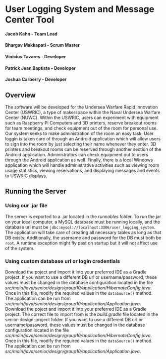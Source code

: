 # User Logging System and Message Center Tool
#### Jacob Kahn - Team Lead
#### Bhargav Makkapati - Scrum Master
#### Vinicius Tavares - Developer
#### Patrick Jean Baptiste - Developer
#### Joshua Carberry - Developer

## Overview
The software will be developed for the Undersea Warfare Rapid Innovation Center (USWRIC), a type of makerspace within the Naval Undersea Warfare Center (NUWC). Within the USWRIC, users can experiment with equipment such as Raspberry Pi Computers and 3D printers, reserve breakout rooms for team meetings, and check equipment out of the room for personal use. Our system seeks to make administration of the room an easy task. User loggin is taken care of through an Android application which will allow users to sign into the room by just selecting their name whenever they enter. 3D printers and breakout rooms can be reserved through another section of the Android application. Administrators can check equipment out to users through the Android application as well. Finally, there is a local Windows application which will handle administrative activities such as viewing room usage statistics, viewing reservations, and displaying messages and events to USWRIC displays. 

## Running the Server
### Using our .jar file
The server is exported to a .jar located in the *runnables* folder. To run the jar on your local computer, a MySQL database must be running locally, and the database url must be `jdbc:mysql://localhost:3306/user_logging_system`. The application will take care of creating all necessary tables as long as that DB exists. Additionally, the username and password for the DB must both be `root`. A runtime exception might fly past on startup but it will not affect use of the system. 

### Using custom database url or login credentials
Download the poject and import it into your preferred IDE as a Gradle project. If you want to use a different DB url or username/password, these values must be changed in the database configuration located in the file *src/main/java/senior/design/group10/application/HibernateConfig.java*. Once in this file, modify the required values in the `dataSource()` method. The application can be run from *src/main/java/senior/design/group10/application/Application.java*.
Download the poject and import it into your preferred IDE as a Gradle project. The correct file to import from is the *build.gradle* file located in the senior-design-project folder. If you want to use a different DB url or username/password, these values must be changed in the database configuration located in the file *src/main/java/senior/design/group10/application/HibernateConfig.java*. Once in this file, modify the required values in the `dataSource()` method. The application can be run from *src/main/java/senior/design/group10/application/Application.java*.

